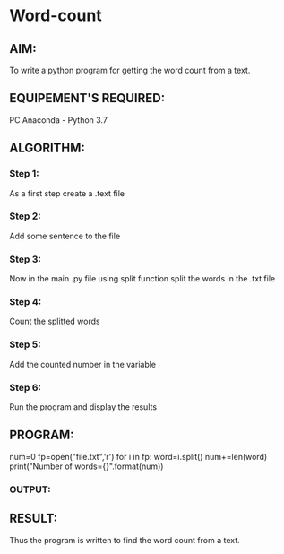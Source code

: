 # Word-count
## AIM:
To write a python program for getting the word count from a text.
## EQUIPEMENT'S REQUIRED: 
PC
Anaconda - Python 3.7
## ALGORITHM: 
### Step 1:
As a first step create a .text file

### Step 2: 
Add some sentence to the file
 
### Step 3: 
Now in the main .py file using split function split the words in the .txt file

### Step 4:  
Count the splitted words

### Step 5: 
Add the counted number in the variable

### Step 6: 
Run the program and display the results

## PROGRAM:
num=0
fp=open("file.txt",'r')
for i in fp:
 word=i.split()
 num+=len(word)
 print("Number of words={}".format(num))

### OUTPUT:



## RESULT:
Thus the program is written to find the word count from a text.
